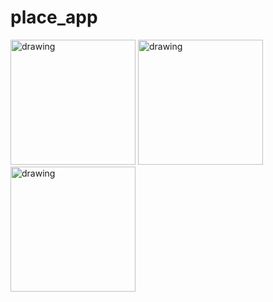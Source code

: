 # place_app

<p float="left">
<img src="https://user-images.githubusercontent.com/65341290/122594789-2088dc00-d085-11eb-8ace-0d3b0ac1529d.png" alt="drawing" width="200"/>
<img src="https://user-images.githubusercontent.com/65341290/122594793-21ba0900-d085-11eb-9d3b-4beaf6180c7e.png" alt="drawing" width="200"/>
<img src="https://user-images.githubusercontent.com/65341290/122594794-22529f80-d085-11eb-81c7-cd8a4b92167d.png" alt="drawing" width="200"/>
</p>

